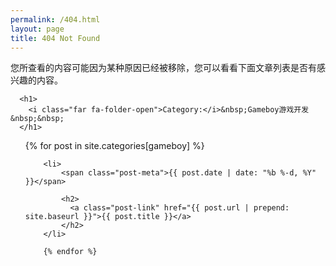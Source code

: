 ```yaml
---
permalink: /404.html
layout: page
title: 404 Not Found
---
```

您所查看的内容可能因为某种原因已经被移除，您可以看看下面文章列表是否有感兴趣的内容。

      <h1>
        <i class="far fa-folder-open">Category:</i>&nbsp;Gameboy游戏开发&nbsp;&nbsp;
      </h1>
<ul>
        {% for post in site.categories[gameboy] %}

        <li>
            <span class="post-meta">{{ post.date | date: "%b %-d, %Y" }}</span>
    
            <h2>
              <a class="post-link" href="{{ post.url | prepend: site.baseurl }}">{{ post.title }}</a>
            </h2>
        </li>

        {% endfor %}
</ul>